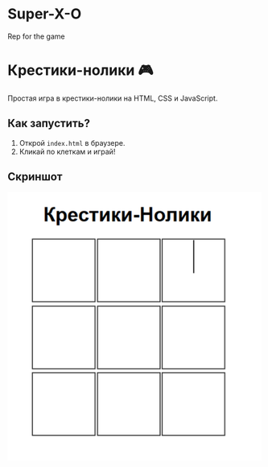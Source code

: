 # Super-X-O
Rep for the game 
# Крестики-нолики 🎮

Простая игра в крестики-нолики на HTML, CSS и JavaScript.

## Как запустить?
1. Открой `index.html` в браузере.
2. Кликай по клеткам и играй!

## Скриншот
![Скриншот](screenshot.png)
